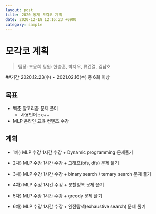 ```yaml
---
layout: post
title: 2020 동계 모각코 계획
date: 2020-12-18 12:16:23 +0900
category: sample
---
```

# 모각코 계획
> 팀장: 조윤희
> 팀원: 한승훈, 박지우, 류건열, 김남호

##기간
2020.12.23(수) ~ 2021.02.16(수) 중 6회 이상

## 목표
- 백준 알고리즘 문제 풀이
  + 사용언어 : c++
- MLP 온라인 교육 컨텐츠 수강

## 계획
- 1차)
MLP 수강 1시간 수강 + Dynamic programming 문제풀기

- 2차)
MLP 수강 1시간 수강 + 그래프(bfs, dfs) 문제 풀기

- 3차)
MLP 수강 1시간 수강 + binary search / ternary search 문제 풀기

- 4차)
MLP 수강 1시간 수강 + 분할정복 문제 풀기

- 5차)
MLP 수강 1시간 수강 + greedy 문제 풀기

- 6차)
MLP 수강 1시간 수강 + 완전탐색(exhaustive search) 문제 풀기
